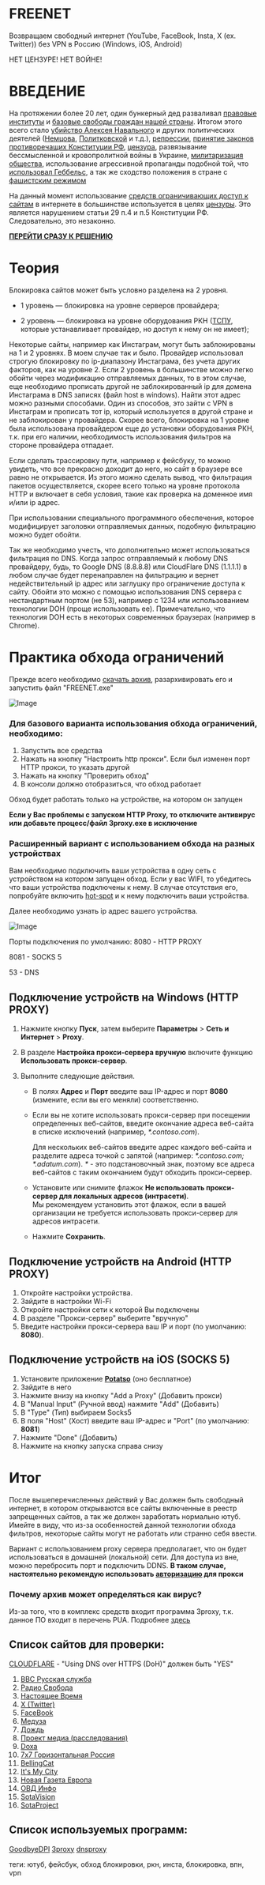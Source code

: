 # FREENET

Возвращаем свободный интернет (YouTube, FaceBook, Insta, X (ex. Twitter)) без VPN в Россию (Windows, iOS, Android)

НЕТ ЦЕНЗУРЕ! НЕТ ВОЙНЕ!

# ВВЕДЕНИЕ
На протяжении более 20 лет, один бункерный дед разваливал [правовые институты](https://worldjusticeproject.org/rule-of-law-index/global/2023/Russian%20Federation/Criminal%20Justice/) и [базовые свободы граждан нашей страны](https://worldjusticeproject.org/rule-of-law-index/global/2023/Russian%20Federation/Fundamental%20Rights/). Итогом этого всего стало [убийство Алексея Навального](https://ru.wikipedia.org/w/index.php?title=%D0%A3%D0%B1%D0%B8%D0%B9%D1%81%D1%82%D0%B2%D0%BE_%D0%90%D0%BB%D0%B5%D0%BA%D1%81%D0%B5%D1%8F_%D0%9D%D0%B0%D0%B2%D0%B0%D0%BB%D1%8C%D0%BD%D0%BE%D0%B3%D0%BE&redirect=no) и других политических деятелей ([Немцова](https://ru.wikipedia.org/wiki/%D0%A3%D0%B1%D0%B8%D0%B9%D1%81%D1%82%D0%B2%D0%BE_%D0%91%D0%BE%D1%80%D0%B8%D1%81%D0%B0_%D0%9D%D0%B5%D0%BC%D1%86%D0%BE%D0%B2%D0%B0), [Политковской](https://ru.wikipedia.org/wiki/%D0%A3%D0%B1%D0%B8%D0%B9%D1%81%D1%82%D0%B2%D0%BE_%D0%90%D0%BD%D0%BD%D1%8B_%D0%9F%D0%BE%D0%BB%D0%B8%D1%82%D0%BA%D0%BE%D0%B2%D1%81%D0%BA%D0%BE%D0%B9) и т.д.), [репрессии](https://ovd.info/politpressing), [принятие законов противоречащих Конституции РФ](https://holod.media/2022/12/12/constitution-is-dead/), [цензура](https://ru.wikipedia.org/wiki/%D0%A1%D0%B2%D0%BE%D0%B1%D0%BE%D0%B4%D0%B0_%D1%81%D0%BB%D0%BE%D0%B2%D0%B0_%D0%B2_%D0%A0%D0%BE%D1%81%D1%81%D0%B8%D0%B8), развязывание бессмысленной и кровопролитной войны в Украине, [милитаризация общества](https://ria.ru/20240307/militarizatsiya-1931565800.html), использование агрессивной пропаганды подобной той, что [использовал Геббельс](https://ru.wikipedia.org/wiki/%D0%93%D0%B5%D0%B1%D0%B1%D0%B5%D0%BB%D1%8C%D1%81,_%D0%99%D0%BE%D0%B7%D0%B5%D1%84#%D0%9F%D1%80%D0%B0%D0%B2%D0%B8%D0%BB%D0%B0_%D0%BF%D1%80%D0%BE%D0%BF%D0%B0%D0%B3%D0%B0%D0%BD%D0%B4%D1%8B_%D0%93%D0%B5%D0%B1%D0%B1%D0%B5%D0%BB%D1%8C%D1%81%D0%B0), а так же сходство положения в стране с [фашистским режимом](https://ru.wikipedia.org/wiki/%D0%92%D0%B5%D1%87%D0%BD%D1%8B%D0%B9_%D1%84%D0%B0%D1%88%D0%B8%D0%B7%D0%BC#14_%D0%BF%D1%80%D0%B8%D0%B7%D0%BD%D0%B0%D0%BA%D0%BE%D0%B2_%D1%84%D0%B0%D1%88%D0%B8%D0%B7%D0%BC%D0%B0)

На данный момент использование [средств ограничивающих доступ к сайтам](https://www.forbes.ru/tekhnologii/503386-blok-shema-kak-roskomnadzor-ogranicival-dostup-k-internet-resursam) в интернете в большинстве используется в целях [цензуры](https://ru.wikipedia.org/wiki/%D0%A1%D0%BF%D0%B8%D1%81%D0%BE%D0%BA_%D0%B7%D0%B0%D0%B1%D0%BB%D0%BE%D0%BA%D0%B8%D1%80%D0%BE%D0%B2%D0%B0%D0%BD%D0%BD%D1%8B%D1%85_%D0%B2_%D0%A0%D0%BE%D1%81%D1%81%D0%B8%D0%B8_%D0%A1%D0%9C%D0%98). Это является нарушением статьи 29 п.4 и п.5 Конституции РФ. Следовательно, это незаконно. 

**[ПЕРЕЙТИ СРАЗУ К РЕШЕНИЮ](https://github.com/i9a4/FREENET?tab=readme-ov-file#%D0%BF%D1%80%D0%B0%D0%BA%D1%82%D0%B8%D0%BA%D0%B0-%D0%BE%D0%B1%D1%85%D0%BE%D0%B4%D0%B0-%D0%BE%D0%B3%D1%80%D0%B0%D0%BD%D0%B8%D1%87%D0%B5%D0%BD%D0%B8%D0%B9)**

# Теория
Блокировка сайтов может быть условно разделена на 2 уровня. 

 - 1 уровень — блокировка на уровне серверов провайдера;
 
 - 2 уровень — блокировка на уровне оборудования РКН ([ТСПУ](https://www.ordercom.ru/analitika/suvenirans#:~:text=%C2%A0%C2%AB-,%D0%A2%D0%A1%D0%9F%D0%A3,-%C2%BB%2C%20%E2%80%94%20%D1%82%D0%B5%D1%85%D0%BD%D0%B8%D1%87%D0%B5%D1%81%D0%BA%D0%B8%D0%B5%20%D1%81%D1%80%D0%B5%D0%B4%D1%81%D1%82%D0%B2%D0%B0), которые
   устанавливает провайдер, но доступ к нему он не имеет);

Некоторые сайты, например как Инстаграм, могут быть заблокированы на 1 и 2 уровнях. В моем случае так и было. Провайдер использовал строгую блокировку по ip-диапазону Инстаграма, без учета других факторов, как на уровне 2. Если 2 уровень в большинстве можно легко обойти через модификацию отправляемых данных, то в этом случае, еще необходимо прописать другой не заблокированный ip для домена Инстаграма в DNS записях (файл host в windows). Найти этот адрес можно разными способами. Один из способов, это зайти с VPN в Инстаграм и прописать тот ip, который используется в другой стране и не заблокирован у провайдера. Скорее всего, блокировка на 1 уровне была использована провайдером еще до установки оборудования РКН, т.к. при его наличии, необходимость использования фильтров на стороне провайдера отпадает.

Если сделать трассировку пути, например к фейсбуку, то можно увидеть, что все прекрасно доходит до него, но сайт в браузере все равно не открывается. Из этого можно сделать вывод, что фильтрация пакетов осуществляется, скорее всего только на уровне протокола HTTP и включает в себя условия, такие как проверка на доменное имя и/или ip адрес.

При использовании специального программного обеспечения, которое модифицирует заголовки отправляемых данных, подобную фильтрацию можно будет обойти.

Так же необходимо учесть, что дополнительно может использоваться фильтрация по DNS. Когда запрос отправляемый к любому DNS провайдеру, будь, то Google DNS (8.8.8.8) или CloudFlare DNS (1.1.1.1) в любом случае будет перенаправлен на фильтрацию и вернет недействительный ip адрес или заглушку про ограничение доступа к сайту. Обойти это можно с помощью использования DNS сервера с нестандартным портом (не 53), например с 1234 или использованием технологии DOH (проще использовать ее). Примечательно, что технология DOH есть в некоторых современных браузерах (например в Chrome).

# Практика обхода ограничений
Прежде всего необходимо [скачать архив](https://github.com/i9a4/FREENET/releases/tag/Release), разархивировать его и запустить файл "FREENET.exe"

![Image](https://github.com/i9a4/FREENET/blob/main/media/img1.png?raw=true)
### Для базового варианта использования обхода ограничений, необходимо:
1. Запустить все средства
2. Нажать на кнопку "Настроить http прокси". Если был изменен порт HTTP прокси, то указать другой
3. Нажать на кнопку "Проверить обход"
4. В консоли должно отобразиться, что обход работает

Обход будет работать только на устройстве, на котором он запущен

**Если у Вас проблемы с запуском HTTP Proxy, то отключите антивирус или добавьте процесс/файл 3proxy.exe в исключение**


### Расширенный вариант с использованием обхода на разных устройствах

Вам необходимо подключить ваши устройства в одну сеть с устройством на котором запущен обход. Если у вас WIFI, то убедитесь что ваши устройства подключены к нему. В случае отсутствия его, попробуйте включить [hot-spot](https://support.microsoft.com/ru-ru/windows/%D0%B8%D1%81%D0%BF%D0%BE%D0%BB%D1%8C%D0%B7%D0%BE%D0%B2%D0%B0%D0%BD%D0%B8%D0%B5-%D0%BA%D0%BE%D0%BC%D0%BF%D1%8C%D1%8E%D1%82%D0%B5%D1%80%D0%B0-%D1%81-windows-%D0%B2-%D0%BA%D0%B0%D1%87%D0%B5%D1%81%D1%82%D0%B2%D0%B5-%D0%BC%D0%BE%D0%B1%D0%B8%D0%BB%D1%8C%D0%BD%D0%BE%D0%B3%D0%BE-%D1%85%D0%BE%D1%82-%D1%81%D0%BF%D0%BE%D1%82%D0%B0-c89b0fad-72d5-41e8-f7ea-406ad9036b85) и к нему подключить ваши устройства.

Далее необходимо узнать ip адрес вашего устройства.

![Image](https://github.com/i9a4/FREENET/blob/main/media/img2.png?raw=true)

Порты подключения по умолчанию:
8080 - HTTP PROXY

8081 - SOCKS 5

53 - DNS



	

## Подключение устройств на Windows (HTTP PROXY)

1.  Нажмите кнопку  **Пуск**, затем выберите  **Параметры**  >  **Сеть и Интернет**  >  **Proxy**.
    
2.  В разделе  **Настройка прокси-сервера вручную**  включите функцию  **Использовать прокси-сервер**.
    
3.  Выполните следующие действия.
    
    -   В полях  **Адрес**  и  **Порт**  введите ваш IP-адрес и порт **8080** (измените, если вы его меняли) соответственно.
        
    -   Если вы не хотите использовать прокси-сервер при посещении определенных веб-сайтов, введите окончание адреса веб-сайта в списке исключений (например,  _*.contoso.com_).
        
        Для нескольких веб-сайтов введите адрес каждого веб-сайта и разделите адреса точкой с запятой (например:  _*.contoso.com; *.adatum.com_).  _*_  - это подстановочный знак, поэтому все адреса веб-сайтов с таким окончанием будут обходить прокси-сервер.
        
    -   Установите или снимите флажок  **Не использовать прокси-сервер для локальных адресов (интрасети)**.  
        Мы рекомендуем установить этот флажок, если в вашей организации не требуется использовать прокси-сервер для адресов интрасети.
        
    -   Нажмите  **Сохранить**.    

## Подключение устройств на Android (HTTP PROXY)
1. Откройте настройки устройства.
2. Зайдите в настройки Wi-Fi
3. Откройте настройки сети к которой Вы подключены
4. В разделе "Прокси-сервер" выберите "вручную"
5. Введите настройки прокси-сервера ваш IP и порт (по умолчанию: **8080**).
	
## Подключение устройств на iOS (SOCKS 5)
 1. Установите приложение [**Potatso**](https://apps.apple.com/ru/app/potatso/id1239860606) (оно бесплатное)
 2. Зайдите в него
 3. Нажмите внизу на кнопку "Add a Proxy" (Добавить прокси)
 4. В "Manual Input" (Ручной ввод) нажмите "Add" (Добавить)
 5. В "Type" (Тип) выбираем Socks5
 6. В поля "Host" (Хост) введите ваш IP-адрес и "Port" (по умолчанию: **8081**) 
 7. Нажмите "Done" (Добавить)
 8. Нажмите на кнопку запуска справа снизу


# Итог
После вышеперечисленных действий у Вас должен быть свободный интернет, в котором открываются все сайты включенные в реестр запрещенных сайтов, а так же должен заработать нормально ютуб. Имейте в виду, что из-за особенностей данной технологии обхода фильтров, некоторые сайты могут не работать или странно себя ввести.

Вариант с использованием proxy сервера предполагает, что он будет использоваться в домашней (локальной) сети. Для доступа из вне, можно перебросить порт и подключить DDNS. **В таком случае, настоятельно рекомендую использовать [авторизацию](https://3proxy.ru/howtor.asp#AUTH) для прокси**

### Почему архив может определяться как вирус?

Из-за того, что в комплекс средств входит программа 3proxy, т.к. данное ПО входит в перечень PUA. Подробнее [здесь](https://github.com/3proxy/3proxy/issues/870?ysclid=m0sfoae6vt269714550)


## Список сайтов для проверки:

[CLOUDFLARE](https://one.one.one.one/help/) - "Using DNS over HTTPS (DoH)" должен быть "YES"

 1. [BBC Русская служба](https://www.bbc.com/russian)
 2. [Радио Свобода](https://www.svoboda.org/)
 3. [Настоящее Время](https://www.currenttime.tv/)
 4. [X (Twitter)](https://x.com/home)
 5. [FaceBook](https://www.facebook.com/?locale=ru_RU)
 6. [Медуза](https://meduza.io/)
 7. [Дождь](https://tvrain.tv/)
 8. [Проект медиа (расследования)](https://www.proekt.media/)
 9. [Doxa](https://doxa.team/)
 10. [7x7 Горизонтальная Россия](https://semnasem.org/) 
 11. [BellingCat](https://ru.bellingcat.com/)
 12. [It's My City](https://itsmycity.ru/)
 13. [Новая Газета Европа](https://novayagazeta.eu/)
 14. [ОВД Инфо](https://ovd.info/)
 15. [SotaVision](https://sotavision.world/)
 16. [SotaProject](https://sotaproject.com/)


## Список используемых программ:
[GoodbyeDPI](https://github.com/ValdikSS/GoodbyeDPI)
[3proxy](https://github.com/3proxy/3proxy)
[dnsproxy](https://github.com/AdguardTeam/dnsproxy)

теги: ютуб, фейсбук, обход блокировки, ркн, инста, блокировка, впн, vpn

